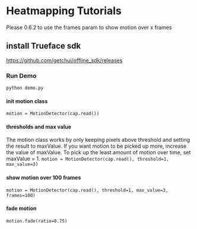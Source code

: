 # Heatmapping Tutorials

<aside class="notice">
Please 0.6.2 to use the frames param to show motion over x frames
</aside>


## install Trueface sdk
https://github.com/getchui/offline_sdk/releases


### Run Demo
```
python demo.py
```


#### init motion class
`motion = MotionDetector(cap.read())`

#### thresholds and max value
The motion class works by only keeping pixels above threshold and setting the result to maxValue.  If you want motion to be picked up more, increase the value of maxValue.  To pick up the least amount of motion over time, set maxValue = 1.
`motion = MotionDetector(cap.read(), threshold=1, max_value=3)`


#### show motion over 100 frames
`motion = MotionDetector(cap.read(), threshold=1, max_value=3, frames=100)`


#### fade motion
`motion.fade(ratio=0.75)`

